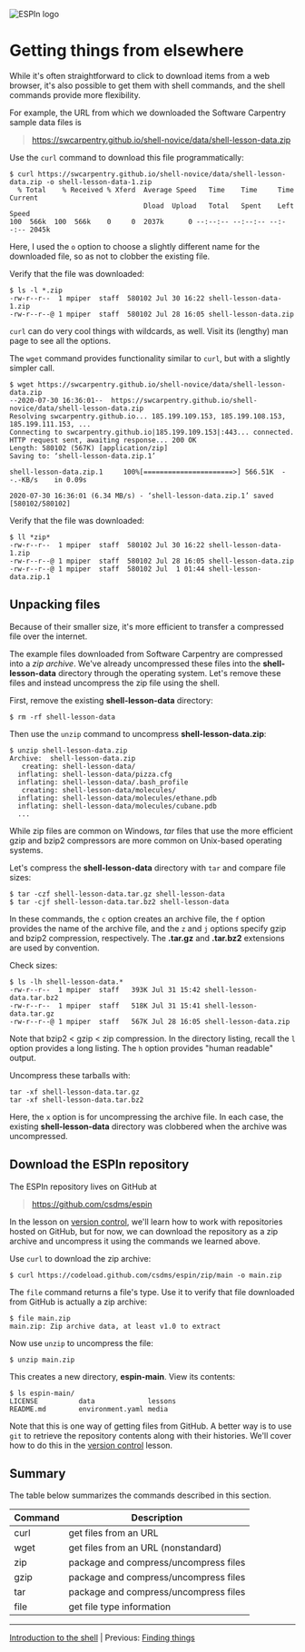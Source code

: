 ![ESPIn logo](https://raw.githubusercontent.com/csdms/espin/main/media/logo.png)

# Getting things from elsewhere

While it's often straightforward to click to download items from a web browser,
it's also possible to get them with shell commands,
and the shell commands provide more flexibility.

For example,
the URL from which we downloaded the Software Carpentry sample data files is

> https://swcarpentry.github.io/shell-novice/data/shell-lesson-data.zip

Use the `curl` command to download this file programmatically:
```
$ curl https://swcarpentry.github.io/shell-novice/data/shell-lesson-data.zip -o shell-lesson-data-1.zip
  % Total    % Received % Xferd  Average Speed   Time    Time     Time  Current
                                 Dload  Upload   Total   Spent    Left  Speed
100  566k  100  566k    0     0  2037k      0 --:--:-- --:--:-- --:--:-- 2045k
```
Here, I used the `o` option to choose a slightly different name
for the downloaded file,
so as not to clobber the existing file.

Verify that the file was downloaded:
```
$ ls -l *.zip
-rw-r--r--  1 mpiper  staff  580102 Jul 30 16:22 shell-lesson-data-1.zip
-rw-r--r--@ 1 mpiper  staff  580102 Jul 28 16:05 shell-lesson-data.zip
```

`curl` can do very cool things with wildcards, as well.
Visit its (lengthy) man page to see all the options.

The `wget` command provides functionality similar to `curl`,
but with a slightly simpler call.
```
$ wget https://swcarpentry.github.io/shell-novice/data/shell-lesson-data.zip
--2020-07-30 16:36:01--  https://swcarpentry.github.io/shell-novice/data/shell-lesson-data.zip
Resolving swcarpentry.github.io... 185.199.109.153, 185.199.108.153, 185.199.111.153, ...
Connecting to swcarpentry.github.io|185.199.109.153|:443... connected.
HTTP request sent, awaiting response... 200 OK
Length: 580102 (567K) [application/zip]
Saving to: ‘shell-lesson-data.zip.1’

shell-lesson-data.zip.1     100%[======================>] 566.51K  --.-KB/s    in 0.09s

2020-07-30 16:36:01 (6.34 MB/s) - ‘shell-lesson-data.zip.1’ saved [580102/580102]
```

Verify that the file was downloaded:
```
$ ll *zip*
-rw-r--r--  1 mpiper  staff  580102 Jul 30 16:22 shell-lesson-data-1.zip
-rw-r--r--@ 1 mpiper  staff  580102 Jul 28 16:05 shell-lesson-data.zip
-rw-r--r--@ 1 mpiper  staff  580102 Jul  1 01:44 shell-lesson-data.zip.1
```


## Unpacking files

Because of their smaller size,
it's more efficient to transfer a compressed file over the internet.

The example files downloaded from Software Carpentry
are compressed into a *zip archive*.
We've already uncompressed these files into the **shell-lesson-data** directory
through the operating system.
Let's remove these files and instead uncompress the zip file using the shell.

First, remove the existing **shell-lesson-data** directory:
```
$ rm -rf shell-lesson-data
```
Then use the `unzip` command to uncompress **shell-lesson-data.zip**:
```
$ unzip shell-lesson-data.zip
Archive:  shell-lesson-data.zip
   creating: shell-lesson-data/
  inflating: shell-lesson-data/pizza.cfg
  inflating: shell-lesson-data/.bash_profile
   creating: shell-lesson-data/molecules/
  inflating: shell-lesson-data/molecules/ethane.pdb
  inflating: shell-lesson-data/molecules/cubane.pdb
  ...
```

While zip files are common on Windows,
*tar* files that use the more efficient gzip and bzip2 compressors
are more common on Unix-based operating systems.

Let's compress the **shell-lesson-data** directory
with `tar` and compare file sizes:
```
$ tar -czf shell-lesson-data.tar.gz shell-lesson-data
$ tar -cjf shell-lesson-data.tar.bz2 shell-lesson-data
```
In these commands,
the `c` option creates an archive file,
the `f` option provides the name of the archive file,
and the `z` and `j` options specify gzip and bzip2 compression, respectively.
The **.tar.gz** and **.tar.bz2** extensions are used by convention.

Check sizes:
```
$ ls -lh shell-lesson-data.*
-rw-r--r--  1 mpiper  staff   393K Jul 31 15:42 shell-lesson-data.tar.bz2
-rw-r--r--  1 mpiper  staff   518K Jul 31 15:41 shell-lesson-data.tar.gz
-rw-r--r--@ 1 mpiper  staff   567K Jul 28 16:05 shell-lesson-data.zip
```
Note that bzip2 < gzip < zip compression.
In the directory listing, recall the `l` option provides a long listing.
The `h` option provides "human readable" output.

Uncompress these tarballs with:
```
tar -xf shell-lesson-data.tar.gz
tar -xf shell-lesson-data.tar.bz2
```
Here, the `x` option is for uncompressing the archive file.
In each case,
the existing **shell-lesson-data** directory was clobbered
when the archive was uncompressed.


## Download the ESPIn repository

The ESPIn repository lives on GitHub at

> https://github.com/csdms/espin

In the lesson on [version control](../git/index.md),
we'll learn how to work with repositories hosted on GitHub,
but for now,
we can download the repository as a zip archive
and uncompress it using the commands we learned above.

Use `curl` to download the zip archive:
```
$ curl https://codeload.github.com/csdms/espin/zip/main -o main.zip
```

The `file` command returns a file's type.
Use it to verify that file downloaded from GitHub
is actually a zip archive:
```
$ file main.zip
main.zip: Zip archive data, at least v1.0 to extract
```

Now use `unzip` to uncompress the file:
```
$ unzip main.zip
```
This creates a new directory, **espin-main**.
View its contents:
```
$ ls espin-main/
LICENSE          data             lessons
README.md        environment.yaml media
```

Note that this is one way of getting files from GitHub.
A better way is to use `git` to retrieve the repository contents
along with their histories.
We'll cover how to do this in the [version control](../git/index.md) lesson.


## Summary

The table below summarizes the commands described in this section.

| Command  | Description
| -------- | -----------
| curl     | get files from an URL
| wget     | get files from an URL (nonstandard)
| zip      | package and compress/uncompress files
| gzip     | package and compress/uncompress files
| tar      | package and compress/uncompress files
| file     | get file type information

___

[Introduction to the shell](./index.md) |
Previous: [Finding things](./finding-things.md)
